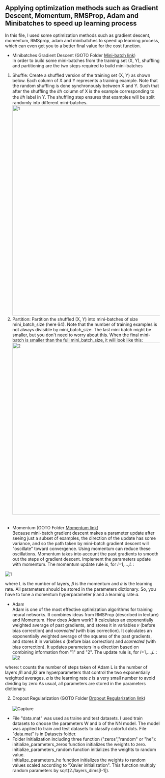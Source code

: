 ## Applying optimization methods such as Gradient Descent, Momentum, RMSProp, Adam and Minibatches to speed up learning process<br />

In this file, I used some optimization methods such as gradient descent, momentum, RMSprop, adam and minibatches to speed up learning process, which can even get you to a better final value for the cost function. 
* Minibatches Gradient Descent (GOTO Folder [Mini-batch link](https://github.com/Afsaneh-Karami/Neural-Networks-and-Deep-Learning/tree/main/advanced%20optimization%20methods/Batch%20gradient%20descent%20and%20mini-batch%20gradient%20descent))<br />
In order to build some mini-batches from the training set (X, Y), shuffling and partitioning are the two steps required to build mini-batches
1. Shuffle: Create a shuffled version of the training set (X, Y) as shown below. Each column of X and Y represents a training example. Note that the random shuffling is done synchronously between X and Y. Such that after the shuffling the  𝑖𝑡ℎ  column of X is the example corresponding to the  𝑖𝑡ℎ  label in Y. The shuffling step ensures that examples will be split randomly into different mini-batches.<br />
<img width="685" alt="1" src="https://user-images.githubusercontent.com/78735911/141608780-94e92026-a0a2-4b52-96d1-68ad01caee42.png"><br />
2. Partition: Partition the shuffled (X, Y) into mini-batches of size mini_batch_size (here 64). Note that the number of training examples is not always divisible by mini_batch_size. The last mini batch might be smaller, but you don't need to worry about this. When the final mini-batch is smaller than the full mini_batch_size, it will look like this:
<img width="560" alt="2" src="https://user-images.githubusercontent.com/78735911/141608852-3fde3c73-b712-4823-86db-31cf1c9662d6.png"><br /><br />
* Momentum (GOTO Folder [Momentum link](https://github.com/Afsaneh-Karami/Neural-Networks-and-Deep-Learning/tree/main/advanced%20optimization%20methods/Momentum))<br />
Because mini-batch gradient descent makes a parameter update after seeing just a subset of examples, the direction of the update has some variance, and so the path taken by mini-batch gradient descent will "oscillate" toward convergence. Using momentum can reduce these oscillations. Momentum takes into account the past gradients to smooth out the steps of gradient descent.
Implement the parameters update with momentum. The momentum update rule is, for  𝑙=1,...,𝐿 :<br />

![1](https://user-images.githubusercontent.com/78735911/141611199-0ebc7fda-70b6-41e8-ab9f-a56bb0f44f23.PNG)<br />


where L is the number of layers,  𝛽  is the momentum and  𝛼  is the learning rate. All parameters should be stored in the parameters dictionary. So, you have to tune a momentum hyperparameter  𝛽  and a learning rate  𝛼.

* Adam <br />
Adam is one of the most effective optimization algorithms for training neural networks. It combines ideas from RMSProp (described in lecture) and Momentum.
How does Adam work?
It calculates an exponentially weighted average of past gradients, and stores it in variables  𝑣  (before bias correction) and  𝑣𝑐𝑜𝑟𝑟𝑒𝑐𝑡𝑒𝑑  (with bias correction).
It calculates an exponentially weighted average of the squares of the past gradients, and stores it in variables  𝑠  (before bias correction) and  𝑠𝑐𝑜𝑟𝑟𝑒𝑐𝑡𝑒𝑑  (with bias correction).
It updates parameters in a direction based on combining information from "1" and "2".
The update rule is, for  𝑙=1,...,𝐿 :<br />
![2](https://user-images.githubusercontent.com/78735911/141611327-39338733-1510-438a-aac6-69e14083a41e.PNG) <br />

where:
t counts the number of steps taken of Adam
L is the number of layers
𝛽1  and  𝛽2  are hyperparameters that control the two exponentially weighted averages.
𝛼  is the learning rate
𝜀  is a very small number to avoid dividing by zero
As usual, all parameters are stored in the parameters dictionary.


2. Dropout Regularization (GOTO Folder [Dropout Regularization link](https://github.com/Afsaneh-Karami/Neural-Networks-and-Deep-Learning/tree/main/Regularization/Dropout%20Regularization))<br /><br />
![Capture](https://user-images.githubusercontent.com/78735911/137906920-87d2585c-ca4a-47bf-91e4-2f8c7832d352.JPG) <br />

  *  File "data.mat" was used as traine and test datasets. I used train datasets to choose the parameters W and b of the NN model. The model was applied to train and test datasets to classify colorful dots. File "data.mat" is in Datasets folder.  <br />
   * Folder Initialization including three function ("zeros","random" or "he"):<br />
   initialize_parameters_zeros function  initializes the weights to zero.<br />
   initialize_parameters_random function  initializes the weights to random value.<br />
   initialize_parameters_he function initializes the weights to random values scaled according to "Xavier initialization". This function multiply random parameters by sqrt(2./layers_dims[l-1]). <br />
   


